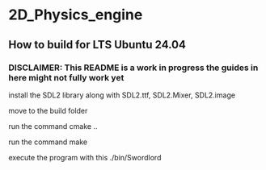 # 2D_Physics_engine

## How to build for LTS Ubuntu 24.04

### DISCLAIMER: This README is a work in progress the guides in here might not fully work yet

install the SDL2 library along with SDL2.ttf, SDL2.Mixer, SDL2.image

move to the build folder

run the command cmake ..

run the command make

execute the program with this ./bin/Swordlord
